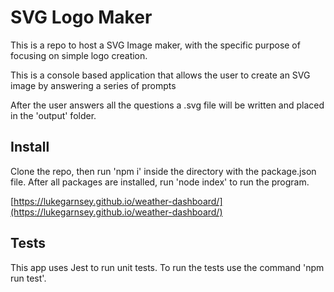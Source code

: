 # SVG Logo Maker
This is a repo to host a SVG Image maker, with the specific purpose of focusing on simple logo creation.

This is a console based application that allows the user to create an SVG image by answering a series of prompts

After the user answers all the questions a .svg file will be written and placed in the 'output' folder.

## Install
Clone the repo, then run 'npm i' inside the directory with the package.json file.
After all packages are installed, run 'node index' to run the program.


[https://lukegarnsey.github.io/weather-dashboard/](https://lukegarnsey.github.io/weather-dashboard/)


## Tests
This app uses Jest to run unit tests. 
To run the tests use the command 'npm run test'.

